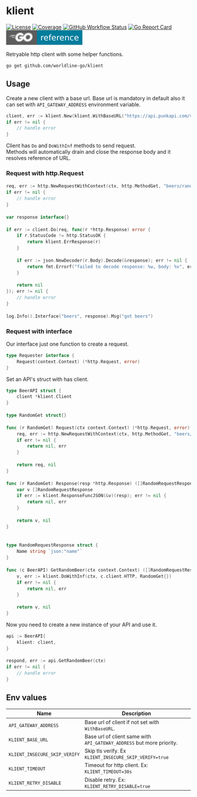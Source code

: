 # klient

[![License](https://img.shields.io/github/license/worldline-go/klient?color=red&style=flat-square)](https://raw.githubusercontent.com/worldline-go/klient/main/LICENSE)
[![Coverage](https://img.shields.io/sonar/coverage/worldline-go_klient?logo=sonarcloud&server=https%3A%2F%2Fsonarcloud.io&style=flat-square)](https://sonarcloud.io/summary/overall?id=worldline-go_klient)
[![GitHub Workflow Status](https://img.shields.io/github/actions/workflow/status/worldline-go/klient/test.yml?branch=main&logo=github&style=flat-square&label=ci)](https://github.com/worldline-go/klient/actions)
[![Go Report Card](https://goreportcard.com/badge/github.com/worldline-go/klient?style=flat-square)](https://goreportcard.com/report/github.com/worldline-go/klient)
[![Go PKG](https://raw.githubusercontent.com/worldline-go/guide/main/badge/custom/reference.svg)](https://pkg.go.dev/github.com/worldline-go/klient)


Retryable http client with some helper functions.

```sh
go get github.com/worldline-go/klient
```

## Usage

Create a new client with a base url. Base url is mandatory in default also it can set with `API_GATEWAY_ADDRESS` environment variable.

```go
client, err := klient.New(klient.WithBaseURL("https://api.punkapi.com/v2/"))
if err != nil {
    // handle error
}
```

Client has `Do` and `DoWithInf` methods to send request.  
Methods will automatically drain and close the response body and it resolves reference of URL.

### Request with http.Request

```go
req, err := http.NewRequestWithContext(ctx, http.MethodGet, "beers/random", nil)
if err != nil {
	// handle error
}

var response interface{}

if err := client.Do(req, func(r *http.Response) error {
	if r.StatusCode != http.StatusOK {
		return klient.ErrResponse(r)
	}

	if err := json.NewDecoder(r.Body).Decode(&response); err != nil {
		return fmt.Errorf("failed to decode response: %w, body: %v", err, klient.LimitedResponse(r))
	}

	return nil
}); err != nil {
	// handle error
}

log.Info().Interface("beers", response).Msg("got beers")
```

### Request with interface

Our interface just one function to create a request.

```go
type Requester interface {
	Request(context.Context) (*http.Request, error)
}
```

Set an API's struct with has client.

```go
type BeerAPI struct {
	client *klient.Client
}

type RandomGet struct{}

func (r RandomGet) Request(ctx context.Context) (*http.Request, error) {
	req, err := http.NewRequestWithContext(ctx, http.MethodGet, "beers/random", nil)
	if err != nil {
		return nil, err
	}

	return req, nil
}

func (r RandomGet) Response(resp *http.Response) ([]RandomRequestResponse, error) {
	var v []RandomRequestResponse
	if err := klient.ResponseFuncJSON(&v)(resp); err != nil {
		return nil, err
	}

	return v, nil
}


type RandomRequestResponse struct {
	Name string `json:"name"`
}

func (c BeerAPI) GetRandomBeer(ctx context.Context) ([]RandomRequestResponse, error) {
	v, err := klient.DoWithInf(ctx, c.client.HTTP, RandomGet{})
	if err != nil {
		return nil, err
	}

	return v, nil
}
```

Now you need to create a new instance of your API and use it.

```go
api := BeerAPI{
    klient: client,
}

respond, err := api.GetRandomBeer(ctx)
if err != nil {
    // handle error
}
```

## Env values

| Name                          | Description                                                           |
| ----------------------------- | --------------------------------------------------------------------- |
| `API_GATEWAY_ADDRESS`         | Base url of client if not set with `WithBaseURL`.                     |
| `KLIENT_BASE_URL`             | Base url of client same with `API_GATEWAY_ADDRESS` but more priority. |
| `KLIENT_INSECURE_SKIP_VERIFY` | Skip tls verify. Ex `KLIENT_INSECURE_SKIP_VERIFY=true`                |
| `KLIENT_TIMEOUT`              | Timeout for http client. Ex: `KLIENT_TIMEOUT=30s`                     |
| `KLIENT_RETRY_DISABLE`        | Disable retry. Ex: `KLIENT_RETRY_DISABLE=true`                        |

